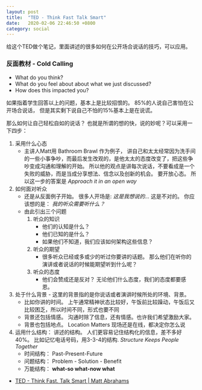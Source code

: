 ```yaml
---
layout: post
title:  "TED - Think Fast Talk Smart"
date:   2020-02-06 22:46:50 +0800
category: social
---
```


给这个TED做个笔记，里面讲述的很多如何在公开场合说话的技巧，可以应用。

### 反面教材 - Cold Calling

- What do you think?
- What do you feel about about what we just discussed?
- How does this impacted you? 

如果指着学生回答以上的问题，基本上是比较招恨的。 85%的人说自己害怕在公开场合说话， 但是其实剩下说自己不怕的15%基本上是在说谎。 

那么如何让自己轻松自如的说话？ 也就是所谓的想的快，说的妙呢？可以采用一下四步：

1. 采用什么心态
    - 主讲人Matt用 Bathroom Brawl 作为例子， 讲自己和太太经常因为洗手间的一些小事争吵，而最后发生改观的，是他太太的态度改变了，把这些争吵变成沟通和理解的开始。 所以他的观点是讲每次说话，不要看成是一个失败的威胁，而是当成分享想法、信念以及创新的机会。 要开放心态。 所以这一步的答案是 *Approach it in an open way*
2. 如何面对听众
    - 还是从反面例子开始。 很多人开场是: *这是我想说的...*  这是不对的。 你应该想的是： *我的听众需要听什么？* 
    - 由此引出三个问题
        1. 听众的知识
            - 他们的认知是什么？
            - 他们已知的是什么？
            - 如果他们不知道，我们应该如何架构这些信息？
        2. 听众的期望
            - 很多听众已经或多或少的听过你要讲的话题。 那么他们在听你的演讲或者说话的时候能期望听到什么呢？
        3. 听众的态度
            - 他们会赞成还是反对？ 无论他们什么态度，我们的态度都要感恩。
3. 处于什么背景 - 这里的背景指的是你说话或者演讲时候所处的环境、背景。
    - 比如你讲的时间。 上午通常精神状态比较好，午饭前比较躁动，午饭后又比较困乏，所以时间不同，形式也要不同
    - 背景还包括情感。 沟通时除了信息，还有情感。也许我们希望激励大家。 
    - 背景也包括地点。 Location Matters  现场还是在线，都决定你怎么说
4. 运用什么结构： 讲述的结构。 人们更容易记住结构化的信息，差不多好40%。 比如记忆电话号码，用3-3-4的结构. *Structure Keeps People Together*
    - 时间结构： Past-Present-Future
    - 问题结构： Problem - Solution - Benefit
    - 万能结构： **what-so what-now what**

- [TED - Think Fast. Talk Smart | Matt Abrahams ](https://www.youtube.com/watch?v=o3K_HbpWNpg)